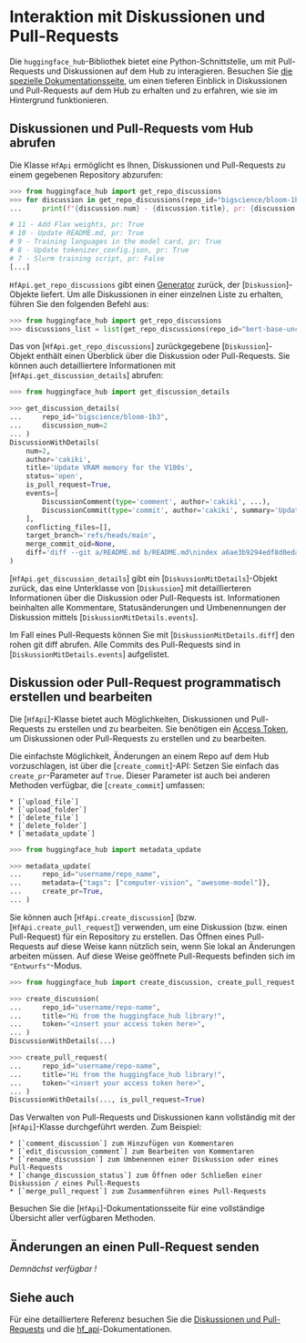 <!--⚠️ Note that this file is in Markdown but contain specific syntax for our doc-builder (similar to MDX) that may not be
rendered properly in your Markdown viewer.
-->

# Interaktion mit Diskussionen und Pull-Requests

Die `huggingface_hub`-Bibliothek bietet eine Python-Schnittstelle, um mit Pull-Requests und Diskussionen auf dem Hub zu interagieren. Besuchen Sie [die spezielle Dokumentationsseite](https://huggingface.co/docs/hub/repositories-pull-requests-discussions), um einen tieferen Einblick in Diskussionen und Pull-Requests auf dem Hub zu erhalten und zu erfahren, wie sie im Hintergrund funktionieren.

## Diskussionen und Pull-Requests vom Hub abrufen

Die Klasse `HfApi` ermöglicht es Ihnen, Diskussionen und Pull-Requests zu einem gegebenen Repository abzurufen:

```python
>>> from huggingface_hub import get_repo_discussions
>>> for discussion in get_repo_discussions(repo_id="bigscience/bloom-1b3"):
...     print(f"{discussion.num} - {discussion.title}, pr: {discussion.is_pull_request}")

# 11 - Add Flax weights, pr: True
# 10 - Update README.md, pr: True
# 9 - Training languages in the model card, pr: True
# 8 - Update tokenizer_config.json, pr: True
# 7 - Slurm training script, pr: False
[...]
```

`HfApi.get_repo_discussions` gibt einen [Generator](https://docs.python.org/3.7/howto/functional.html#generators) zurück, der [`Diskussion`]-Objekte liefert. Um alle Diskussionen in einer einzelnen Liste zu erhalten, führen Sie den folgenden Befehl aus:

```python
>>> from huggingface_hub import get_repo_discussions
>>> discussions_list = list(get_repo_discussions(repo_id="bert-base-uncased"))
```

Das von [`HfApi.get_repo_discussions`] zurückgegebene [`Diskussion`]-Objekt enthält einen Überblick über die Diskussion oder Pull-Requests. Sie können auch detailliertere Informationen mit [`HfApi.get_discussion_details`] abrufen:

```python
>>> from huggingface_hub import get_discussion_details

>>> get_discussion_details(
...     repo_id="bigscience/bloom-1b3",
...     discussion_num=2
... )
DiscussionWithDetails(
    num=2,
    author='cakiki',
    title='Update VRAM memory for the V100s',
    status='open',
    is_pull_request=True,
    events=[
        DiscussionComment(type='comment', author='cakiki', ...),
        DiscussionCommit(type='commit', author='cakiki', summary='Update VRAM memory for the V100s', oid='1256f9d9a33fa8887e1c1bf0e09b4713da96773a', ...),
    ],
    conflicting_files=[],
    target_branch='refs/heads/main',
    merge_commit_oid=None,
    diff='diff --git a/README.md b/README.md\nindex a6ae3b9294edf8d0eda0d67c7780a10241242a7e..3a1814f212bc3f0d3cc8f74bdbd316de4ae7b9e3 100644\n--- a/README.md\n+++ b/README.md\n@@ -132,7 +132,7 [...]',
)
```

[`HfApi.get_discussion_details`] gibt ein [`DiskussionMitDetails`]-Objekt zurück, das eine Unterklasse von [`Diskussion`] mit detaillierteren Informationen über die Diskussion oder Pull-Requests ist. Informationen beinhalten alle Kommentare, Statusänderungen und Umbenennungen der Diskussion mittels [`DiskussionMitDetails.events`].

Im Fall eines Pull-Requests können Sie mit [`DiskussionMitDetails.diff`] den rohen git diff abrufen. Alle Commits des Pull-Requests sind in [`DiskussionMitDetails.events`] aufgelistet.


## Diskussion oder Pull-Request programmatisch erstellen und bearbeiten

Die [`HfApi`]-Klasse bietet auch Möglichkeiten, Diskussionen und Pull-Requests zu erstellen und zu bearbeiten. Sie benötigen ein [Access Token](https://huggingface.co/docs/hub/security-tokens), um Diskussionen oder Pull-Requests zu erstellen und zu bearbeiten.

Die einfachste Möglichkeit, Änderungen an einem Repo auf dem Hub vorzuschlagen, ist über die [`create_commit`]-API: Setzen Sie einfach das `create_pr`-Parameter auf `True`. Dieser Parameter ist auch bei anderen Methoden verfügbar, die [`create_commit`] umfassen:

    * [`upload_file`]
    * [`upload_folder`]
    * [`delete_file`]
    * [`delete_folder`]
    * [`metadata_update`]

```python
>>> from huggingface_hub import metadata_update

>>> metadata_update(
...     repo_id="username/repo_name",
...     metadata={"tags": ["computer-vision", "awesome-model"]},
...     create_pr=True,
... )
```

Sie können auch [`HfApi.create_discussion`] (bzw. [`HfApi.create_pull_request`]) verwenden, um eine Diskussion (bzw. einen Pull-Request) für ein Repository zu erstellen. Das Öffnen eines Pull-Requests auf diese Weise kann nützlich sein, wenn Sie lokal an Änderungen arbeiten müssen. Auf diese Weise geöffnete Pull-Requests befinden sich im `"Entwurfs"`-Modus.

```python
>>> from huggingface_hub import create_discussion, create_pull_request

>>> create_discussion(
...     repo_id="username/repo-name",
...     title="Hi from the huggingface_hub library!",
...     token="<insert your access token here>",
... )
DiscussionWithDetails(...)

>>> create_pull_request(
...     repo_id="username/repo-name",
...     title="Hi from the huggingface_hub library!",
...     token="<insert your access token here>",
... )
DiscussionWithDetails(..., is_pull_request=True)
```

Das Verwalten von Pull-Requests und Diskussionen kann vollständig mit der [`HfApi`]-Klasse durchgeführt werden. Zum Beispiel:

    * [`comment_discussion`] zum Hinzufügen von Kommentaren
    * [`edit_discussion_comment`] zum Bearbeiten von Kommentaren
    * [`rename_discussion`] zum Umbenennen einer Diskussion oder eines Pull-Requests
    * [`change_discussion_status`] zum Öffnen oder Schließen einer Diskussion / eines Pull-Requests
    * [`merge_pull_request`] zum Zusammenführen eines Pull-Requests

Besuchen Sie die [`HfApi`]-Dokumentationsseite für eine vollständige Übersicht aller verfügbaren Methoden.

## Änderungen an einen Pull-Request senden

*Demnächst verfügbar !*

## Siehe auch

Für eine detailliertere Referenz besuchen Sie die [Diskussionen und Pull-Requests](../package_reference/community) und die [hf_api](../package_reference/hf_api)-Dokumentationen.
